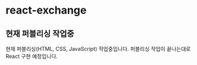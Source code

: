 # react-exchange

## 현재 퍼블리싱 작업중

현재 퍼블리싱(HTML, CSS, JavaScript) 작업중입니다.
퍼블리싱 작업이 끝나는대로 React 구현 예정입니다.